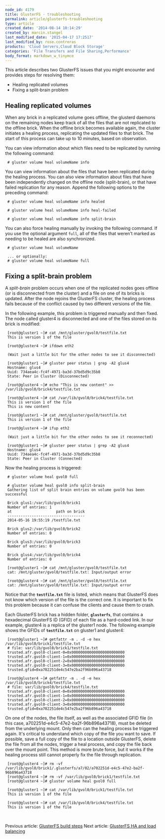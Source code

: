 ```yaml
---
node_id: 4179
title: GlusterFS - troubleshooting
permalink: article/glusterfs-troubleshooting
type: article
created_date: '2014-08-14 10:14:29'
created_by: marcin.stangel
last_modified_date: '2015-04-17 17:2517'
last_modified_by: rose.contreras
products: 'Cloud Servers,Cloud Block Storage'
categories: 'File Transfers and File Sharing,Performance'
body_format: markdown_w_tinymce
---
```


This article describes two GlusterFS issues that you might encounter and provides steps for resolving them:

- Healing replicated volumes
- Fixing a split-brain problem

## Healing replicated volumes
When any brick in a replicated volume goes offline, the glusterd daemons on the remaining nodes keep track of all the files that are not replicated to the offline brick. When the offline brick becomes available again, the cluster initiates a healing process, replicating the updated files to that brick. The start of this process can take up to 10 minutes, based on observation.
  
You can view information about which files need to be replicated by running the following command:

     # gluster volume heal volumeName info

You can view information about the files that have been replicated during the healing process. You can also view information about files that have been independently changed on the offline node (split-brain), or that have failed replication for any reason. Append the following options to the preceding command:

     # gluster volume heal volumeName info healed
 
     # gluster volume heal volumeName info heal-failed
 
     # gluster volume heal volumeName info split-brain

You can also force healing manually by invoking the following command. If you use the optional argument `full`, all of the files that weren't marked as needing to be healed are also synchronized.

     # gluster volume heal volumeName

     ... or optionally:
     # gluster volume heal volumeName full

## Fixing a split-brain problem

A *split-brain* problem occurs when one of the replicated nodes goes offline (or is disconnected from the cluster) and a file on one of its bricks is updated. After the node rejoins the GlusterFS cluster, the healing process fails because of the conflict caused by two different versions of the file.   

In the following example, this problem is triggered manually and then fixed. The node called gluster4 is disconnected and one of the files stored on its brick is modified:

     [root@gluster1 ~]# cat /mnt/gluster/gvol0/testfile.txt
     This is version 1 of the file

     [root@gluster4 ~]# ifdown eth2

     (Wait just a little bit for the other nodes to see it disconnected)

     [root@gluster1 ~]# gluster peer status | grep -A2 glus4
     Hostname: glus4
     Uuid: 734aea4c-fc4f-4971-ba3d-37bd5d9c35b8
     State: Peer in Cluster (Disconnected)

     [root@gluster4 ~]# echo "This is new content" >> /var/lib/gvol0/brick4/testfile.txt

     [root@gluster4 ~]# cat /var/lib/gvol0/brick4/testfile.txt 
     This is version 1 of the file
     This is new content

     [root@gluster1 ~]# cat /mnt/gluster/gvol0/testfile.txt
     This is version 1 of the file

     [root@gluster4 ~]# ifup eth2

     (Wait just a little bit for the other nodes to see it reconnected)

     [root@gluster1 ~]# gluster peer status | grep -A2 glus4
     Hostname: glus4
     Uuid: 734aea4c-fc4f-4971-ba3d-37bd5d9c35b8
     State: Peer in Cluster (Connected)

Now the healing process is triggered:

     # gluster volume heal gvol0 full

     # gluster volume heal gvol0 info split-brain
     Gathering list of split brain entries on volume gvol0 has been successful 

     Brick glus1:/var/lib/gvol0/brick1
     Number of entries: 1
     at                    path on brick
     -----------------------------------
     2014-05-16 19:55:19 /testfile.txt

     Brick glus2:/var/lib/gvol0/brick2
     Number of entries: 0

     Brick glus3:/var/lib/gvol0/brick3
     Number of entries: 0

     Brick glus4:/var/lib/gvol0/brick4
     Number of entries: 0

     [root@gluster1 ~]# cat /mnt/gluster/gvol0/testfile.txt 
     cat: /mnt/gluster/gvol0/testfile.txt: Input/output error

     [root@gluster4 ~]# cat /mnt/gluster/gvol0/testfile.txt 
     cat: /mnt/gluster/gvol0/testfile.txt: Input/output error

Notice that the **`testfile.txt`** file is listed, which means that GlusterFS does not know which version of the file is the correct one. It is important to fix this problem because it can confuse the clients and cause them to crash.

Each GlusterFS brick has a hidden folder, **`glusterfs`**, that contains a hexadecimal GlusterFS ID (GFID) of each file as a hard-coded link. In our example, gluster4 is a replica of the gluster1 node. The following example shows the GFIDs of **`testfile.txt`** on gluster1 and gluster4:

     [root@gluster1 ~]# getfattr -m . -d -e hex /var/lib/gvol0/brick1/testfile.txt 
     # file: var/lib/gvol0/brick1/testfile.txt
     trusted.afr.gvol0-client-0=0x000000000000000000000000
     trusted.afr.gvol0-client-1=0x000000000000000000000000
     trusted.afr.gvol0-client-2=0x000000000000000000000000
     trusted.afr.gvol0-client-3=0x000000000000000000000000
     trusted.gfid=0xa702251de4c547e2ba2f96b896a43718

     [root@gluster4 ~]# getfattr -m . -d -e hex /var/lib/gvol0/brick4/testfile.txt 
     # file: var/lib/gvol0/brick4/testfile.txt
     trusted.afr.gvol0-client-0=0x000000000000000000000000
     trusted.afr.gvol0-client-1=0x000000000000000000000000
     trusted.afr.gvol0-client-2=0x000000000000000000000000
     trusted.afr.gvol0-client-3=0x000000000000000000000000
     trusted.gfid=0xa702251de4c547e2ba2f96b896a43718

On one of the nodes, the file itself, as well as the associated GFID file (in this case, a702251d-e4c5-47e2-ba2f-96b896a43718), must be deleted from the underlying mount. Only then can the healing process be triggered again. It's critical to understand which copy of the file you want to save. If possible, save a full copy of the file to a location outside GlusterFS, delete the file from all the nodes, trigger a heal process, and copy the file back over the mount point. This method is more brute force, but it works if the healing process still cannot properly fix the file through replication.

     [root@gluster4 ~]# rm -vf /var/lib/gvol0/brick1/.glusterfs/a7/02/a702251d-e4c5-47e2-ba2f-96b896a43718 
     [root@gluster4 ~]# rm -vf /var/lib/gvol0/brick1/testfile.txt 
     [root@gluster4 ~]# gluster volume heal gvol0 full

     [root@gluster1 ~]# cat /var/lib/gvol0/brick1/testfile.txt 
     This is version 1 of the file

     [root@gluster4 ~]# cat /var/lib/gvol0/brick4/testfile.txt 
     This is version 1 of the file
<br />

Previous article: [GlusterFS build steps](http://ord.admin.kc.rakr.net/knowledge_center/article/glusterfs-build-steps)          Next article: [GlusterFS HA and load balancing](http://ord.admin.kc.rakr.net/knowledge_center/article/glusterfs-ha-and-lb)
